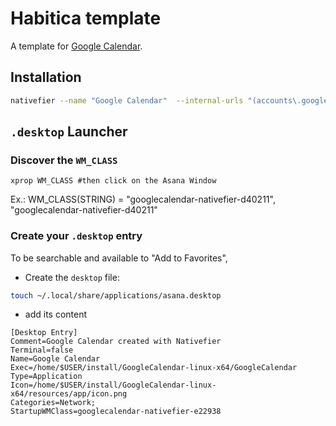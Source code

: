 # Habitica template

A template for [Google Calendar](calendar.google.com).

## Installation

```bash
nativefier --name "Google Calendar"  --internal-urls "(accounts\.google\.com.*|google.com)" https://calendar.google.com ~/install
```

## `.desktop` Launcher

### Discover the `WM_CLASS`

`xprop WM_CLASS #then click on the Asana Window`

Ex.: WM_CLASS(STRING) = "googlecalendar-nativefier-d40211", "googlecalendar-nativefier-d40211"

### Create your `.desktop` entry

To be searchable and available to "Add to Favorites",

- Create the `desktop` file:

```bash
touch ~/.local/share/applications/asana.desktop
```

- add its content

```.desktop
[Desktop Entry]
Comment=Google Calendar created with Nativefier
Terminal=false
Name=Google Calendar
Exec=/home/$USER/install/GoogleCalendar-linux-x64/GoogleCalendar
Type=Application
Icon=/home/$USER/install/GoogleCalendar-linux-x64/resources/app/icon.png
Categories=Network;
StartupWMClass=googlecalendar-nativefier-e22938
```
